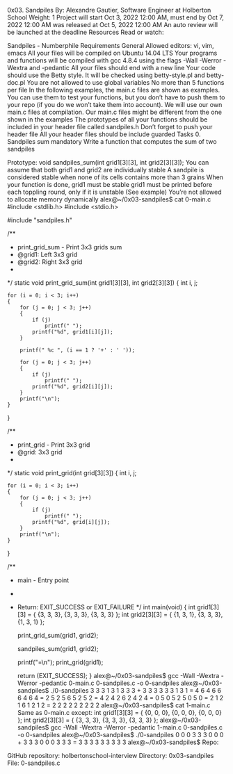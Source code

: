 
0x03. Sandpiles
 By: Alexandre Gautier, Software Engineer at Holberton School
 Weight: 1
 Project will start Oct 3, 2022 12:00 AM, must end by Oct 7, 2022 12:00 AM
 was released at Oct 5, 2022 12:00 AM
 An auto review will be launched at the deadline
Resources
Read or watch:

Sandpiles - Numberphile
Requirements
General
Allowed editors: vi, vim, emacs
All your files will be compiled on Ubuntu 14.04 LTS
Your programs and functions will be compiled with gcc 4.8.4 using the flags -Wall -Werror -Wextra and -pedantic
All your files should end with a new line
Your code should use the Betty style. It will be checked using betty-style.pl and betty-doc.pl
You are not allowed to use global variables
No more than 5 functions per file
In the following examples, the main.c files are shown as examples. You can use them to test your functions, but you don’t have to push them to your repo (if you do we won’t take them into account). We will use our own main.c files at compilation. Our main.c files might be different from the one shown in the examples
The prototypes of all your functions should be included in your header file called sandpiles.h
Don’t forget to push your header file
All your header files should be include guarded
Tasks
0. Sandpiles sum
mandatory
Write a function that computes the sum of two sandpiles

Prototype: void sandpiles_sum(int grid1[3][3], int grid2[3][3]);
You can assume that both grid1 and grid2 are individually stable
A sandpile is considered stable when none of its cells contains more than 3 grains
When your function is done, grid1 must be stable
grid1 must be printed before each toppling round, only if it is unstable (See example)
You’re not allowed to allocate memory dynamically
alex@~/0x03-sandpiles$ cat 0-main.c 
#include <stdlib.h>
#include <stdio.h>

#include "sandpiles.h"

/**
 * print_grid_sum - Print 3x3 grids sum
 * @grid1: Left 3x3 grid
 * @grid2: Right 3x3 grid
 *
 */
static void print_grid_sum(int grid1[3][3], int grid2[3][3])
{
    int i, j;

    for (i = 0; i < 3; i++)
    {
        for (j = 0; j < 3; j++)
        {
            if (j)
                printf(" ");
            printf("%d", grid1[i][j]);
        }

        printf(" %c ", (i == 1 ? '+' : ' '));

        for (j = 0; j < 3; j++)
        {
            if (j)
                printf(" ");
            printf("%d", grid2[i][j]);
        }
        printf("\n");
    }
}

/**
 * print_grid - Print 3x3 grid
 * @grid: 3x3 grid
 *
 */
static void print_grid(int grid[3][3])
{
    int i, j;

    for (i = 0; i < 3; i++)
    {
        for (j = 0; j < 3; j++)
        {
            if (j)
                printf(" ");
            printf("%d", grid[i][j]);
        }
        printf("\n");
    }
}

/**
 * main - Entry point
 *
 * Return: EXIT_SUCCESS or EXIT_FAILURE
 */
int main(void)
{
    int grid1[3][3] = {
        {3, 3, 3},
        {3, 3, 3},
        {3, 3, 3}
    };
    int grid2[3][3] = {
        {1, 3, 1},
        {3, 3, 3},
        {1, 3, 1}
    };

    print_grid_sum(grid1, grid2);

    sandpiles_sum(grid1, grid2);

    printf("=\n");
    print_grid(grid1);

    return (EXIT_SUCCESS);
}
alex@~/0x03-sandpiles$ gcc -Wall -Wextra -Werror -pedantic 0-main.c 0-sandpiles.c -o 0-sandpiles
alex@~/0x03-sandpiles$ ./0-sandpiles 
3 3 3   1 3 1
3 3 3 + 3 3 3
3 3 3   1 3 1
=
4 6 4
6 6 6
4 6 4
=
2 5 2
5 6 5
2 5 2
=
4 2 4
2 6 2
4 2 4
=
0 5 0
5 2 5
0 5 0
=
2 1 2
1 6 1
2 1 2
=
2 2 2
2 2 2
2 2 2
alex@~/0x03-sandpiles$ cat 1-main.c
Same as 0-main.c except:
int grid1[3][3] = {
        {0, 0, 0},
        {0, 0, 0},
        {0, 0, 0}
    };
    int grid2[3][3] = {
        {3, 3, 3},
        {3, 3, 3},
        {3, 3, 3}
    };
alex@~/0x03-sandpiles$ gcc -Wall -Wextra -Werror -pedantic 1-main.c 0-sandpiles.c -o 0-sandpiles
alex@~/0x03-sandpiles$ ./0-sandpiles 
0 0 0   3 3 3
0 0 0 + 3 3 3
0 0 0   3 3 3
=
3 3 3
3 3 3
3 3 3
alex@~/0x03-sandpiles$
Repo:

GitHub repository: holbertonschool-interview
Directory: 0x03-sandpiles
File: 0-sandpiles.c
